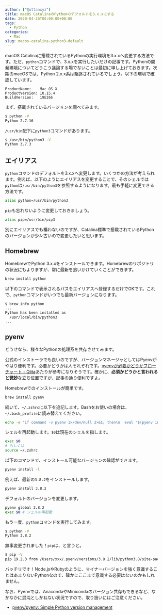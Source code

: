 ```yaml
---
author: ["@ottanxyz"]
title: macOS CatalinaのPythonのデフォルトを3.x.xにする
date: 2020-04-26T00:00:00+00:00
tags:
  - Python
categories:
  - Mac
slug: macos-catalina-python3-default
---
```

macOS Catalinaに搭載されているPythonの実行環境を3.x.xへ変更する方法です。ただ、`python`コマンドで、3.x.xを実行したいだけの記事です。Pythonの開発環境についてどうこう議論する場でないことは最初に申し上げておきます。次期のmacOSでは、Python 2.x.x系は駆逐されているでしょう。以下の環境で確認しています。

```
ProductName:	Mac OS X
ProductVersion:	10.15.4
BuildVersion:	19E266
```

まず、搭載されているバージョンを調べてみます。

```zsh
$ python -V
Python 2.7.16
```

`/usr/bin`配下に`python3`コマンドがあります。

```zsh
$ /usr/bin/python3 -V
Python 3.7.3
```

## エイリアス

`python`コマンドのデフォルトを3.x.xへ変更します。いくつかの方法が考えられます。例えば、以下のようにエイリアスを変更することで、そのシェルでは`python`は`/usr/bin/python3`を参照するようになります。最も手軽に変更できる方法です。

```zsh
alias python=/usr/bin/python3
```

`pip`も忘れないように変更しておきましょう。

```zsh
alias pip=/usr/bin/pip3
```

別にエイリアスでも構わないのですが、Catalina標準で搭載されているPythonのバージョンが少々古いので変更したいと思います。

## Homebrew

HomebrewでPython 3.x.xをインストールできます。Homebrewのリポジトリの状況にもよりますが、常に最新を追いかけていくことができます。

```zsh
brew install python
```

以下のコマンドで表示されるパスをエイリアスへ登録するだけでOKです。これで、`python`コマンドがいつでも最新バージョンになります。

```zsh
$ brew info python
...
Python has been installed as
  /usr/local/bin/python3
...
```

## pyenv

どうせなら、様々なPythonの処理系を共存させてみます。

公式のインストーラでも良いのですが、バージョンマネージャとしてはPyenvがやはり便利です。必要かどうかは人それぞれです。[pyenvが必要かどうかフローチャート - Qiita](https://qiita.com/shibukawa/items/0daab479a2fd2cb8a0e7)あたりが参考になりそうです。確かに、**必須かどうかと言われると微妙**な立ち位置ですが、記事の通り便利ですよ。

Homebrewでのインストールが簡単です。

```zsh
brew install pyenv
```

続いて、`~/.zshrc`に以下を追記します。Bashをお使いの場合は、`~/.bash_profile`に読み替えてください。

```zsh
echo -e 'if command -v pyenv 1>/dev/null 2>&1; then\n  eval "$(pyenv init -)"\nfi' >> ~/.zshrc
```

シェルを再起動します。`$0`は現在のシェルを指します。

```zsh
exec $0
# もしくは
source ~/.zshrc
```

以下のコマンドで、インストール可能なバージョンの確認ができます。

```zsh
pyenv install -l
```

例えば、最新の`3.8.2`をインストールします。

```zsh
pyenv install 3.8.2
```

デフォルトのバージョンを変更します。

```zsh
pyenv global 3.8.2
exec $0 # シェルの再起動
```

もう一度、`python`コマンドを実行してみます。

```zsh
$ python -V
Python 3.8.2
```

無事変更されました！`pip`は、と言うと。

```zsh
$ pip -V
pip 19.2.3 from /Users/xxx/.pyenv/versions/3.8.2/lib/python3.8/site-packages/pip (python 3.8)
```

バッチリです！Node.jsやRubyのように、マイナーバージョンを強く意識することはあまりないPythonなので、確かにここまで意識する必要はないのかもしれません。

なお、Pyenvでは、AnacondaやMinicondaのバージョン共存もできるなど、なかなかに混沌としかねない状況ですので、取り扱いにはご注意ください。

* [pyenv/pyenv: Simple Python version management](https://github.com/pyenv/pyenv)
